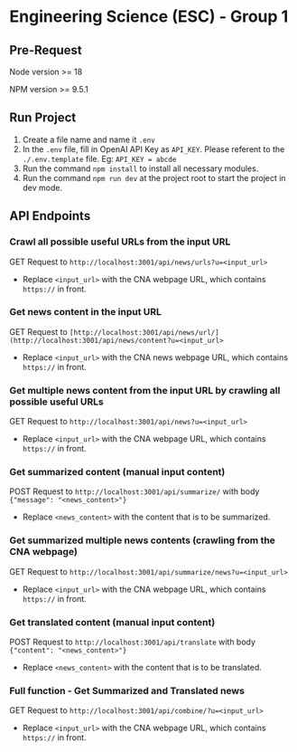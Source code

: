 # Engineering Science (ESC) - Group 1

## Pre-Request

Node version >= 18

NPM version >= 9.5.1

## Run Project

1. Create a file name and name it `.env`
2. In the `.env` file, fill in OpenAI API Key as `API_KEY`. Please referent to the `./.env.template` file. Eg: `API_KEY = abcde`
3. Run the command `npm install` to install all necessary modules.
4. Run the command `npm run dev` at the project root to start the project in dev mode.

## API Endpoints

### Crawl all possible useful URLs from the input URL
GET Request to `http://localhost:3001/api/news/urls?u=<input_url>`
* Replace `<input_url>` with the CNA webpage URL, which contains `https://` in front.



### Get news content in the input URL
GET Request to `[http://localhost:3001/api/news/url/](http://localhost:3001/api/news/content?u=<input_url>`
* Replace `<input_url>` with the CNA news webpage URL, which contains `https://` in front.



### Get multiple news content from the input URL by crawling all possible useful URLs
GET Request to `http://localhost:3001/api/news?u=<input_url>`
* Replace `<input_url>` with the CNA webpage URL, which contains `https://` in front.



### Get summarized content (manual input content)
POST Request to `http://localhost:3001/api/summarize/` with body `{"message": "<news_content>"}`
* Replace `<news_content>` with the content that is to be summarized.



### Get summarized multiple news contents (crawling from the CNA webpage)
GET Request to `http://localhost:3001/api/summarize/news?u=<input_url>`
* Replace `<input_url>` with the CNA webpage URL, which contains `https://` in front.



### Get translated content (manual input content)
POST Request to `http://localhost:3001/api/translate` with body `{"content": "<news_content>"}`
* Replace `<news_content>` with the content that is to be translated.



### Full function - Get Summarized and Translated news
GET Request to `http://localhost:3001/api/combine/?u=<input_url>`
* Replace `<input_url>` with the CNA webpage URL, which contains `https://` in front.
